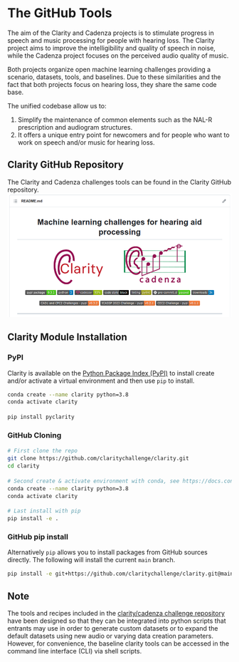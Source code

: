 # The GitHub Tools

The aim of the Clarity and Cadenza projects is to stimulate progress in speech and music processing for people with hearing loss. The Clarity project aims to improve the intelligibility and quality of speech in noise, while the Cadenza project focuses on the perceived audio quality of music.

Both projects organize open machine learning challenges providing a scenario, datasets, tools, and baselines. Due to these similarities and the fact that both projects focus on hearing loss, they share the same code base.

The unified codebase allow us to:

1. Simplify the maintenance of common elements such as the NAL-R prescription and audiogram structures.
2. It offers a unique entry point for newcomers and for people who want to work on speech and/or music for hearing loss.

## Clarity GitHub Repository

The Clarity and Cadenza challenges tools can be found in the Clarity GitHub repository.
![](images/clarity_github.png)

## Clarity Module Installation

### PyPI

Clarity is available on the [Python Package Index (PyPI)](https://pypi.org/project/pyclarity) to install create and/or
activate a virtual environment and then use `pip` to install.

```bash
conda create --name clarity python=3.8
conda activate clarity

pip install pyclarity
```

### GitHub Cloning

```bash
# First clone the repo
git clone https://github.com/claritychallenge/clarity.git
cd clarity

# Second create & activate environment with conda, see https://docs.conda.io/projects/conda/en/latest/user-guide/install/index.html
conda create --name clarity python=3.8
conda activate clarity

# Last install with pip
pip install -e .
```

### GitHub pip install

Alternatively `pip` allows you to install packages from GitHub sources directly. The following will install the current
`main` branch.

```bash
pip install -e git+https://github.com/claritychallenge/clarity.git@main
```

## Note

The tools and recipes included in the <a href = 'https://github.com/claritychallenge/clarity'>clarity/cadenza challenge repository</a> have been designed so that they can be integrated into python scripts that entrants may use in order to generate custom datasets or to expand the default datasets using new audio or varying data creation parameters. However, for convenience, the baseline clarity tools can be accessed in the command line interface (CLI) via shell scripts.